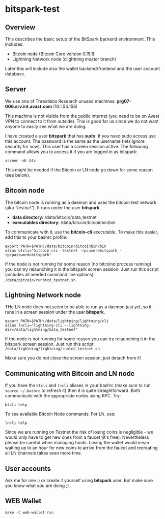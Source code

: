 # bitspark-test

## Overview

This describes the basic setup of the BitSpark backend environment. This includes:
* Bitcoin node (Bitcoin Core version 0.15.1)
* Lightning Network node (clightning _master_ branch)

Later this will include also the wallet backend/frontend and the user account database.

## Server

We use one of Threatlabs Research unused machines: **prg07-006.srv.int.avast.com** (10.1.54.156)

This machine is not visible from the public internet (you need to be on Avast VPN to connect to it from outside). This is good for us since we do not want anyone to easily see what we are doing.

I have created a user **bitspark** that has **sudo**. If you need sudo access use this account. The password is the same as the username (lets ignore security for now). This user has a screen session active. The following command allows you to access it if you are logged in as bitspark:

```
screen -dr btc
```

This might be needed if the Bitcoin or LN node go down for some reason (see below).


## Bitcoin node

The bitcoin node is running as a daemon and uses the bitcoin test network (aka *"testnet"*). It runs under the user **bitspark**.

* **data directory:** /data/bitcoin/data_testnet
* **executables directory**: /data/bitcoin/bitcoinbin/bin

To communicate with it, use the **bitcoin-cli** executable. To make this easier, add this to your bashrc profile:

```
export PATH=$PATH:/data/bitcoin/bitcoinbin/bin
alias btcli="bitcoin-cli -testnet -rpcuser=bitspark -rpcpassword=bitspark"
```

If the node is not running for some reason (no bitcoind process running) you can try relaunching it in the bitspark screen session. Just run this script (includes all needed command line options): `/data/bitcoin/runbtcd_testnet.sh`.

## Lightning Network node

THe LN node does not seem to be able to run as a daemon just yet, so it runs in a screen session under the user **bitspark**.


```
export PATH=$PATH:/data/lightning/lightning/cli
alias lncli="lightning-cli --lightning-dir=/data/lightning/data_testnet"
```

If the node is not running for some reason you can try relaunching it in the bitspark screen session. Just run this script: `/data/lightning/lightning/runlnd_testnet.sh`

Make sure you do not close the screen session, just detach from it!

## Communicating with Bitcoin and LN node

If you have the `btcli` and `lncli` aliases in your bashrc (make sure to run `source ~/.bashrc` to refresh it) then it is quite straightforward. Both communicate with the appropriate nodes using RPC. Try:

```
btcli help
```

To see available Bitcoin Node commands. For LN, use:

```
lncli help
```

Since we are running on Testnet the risk of losing coins is negligible - we would only have to get new ones from a faucet (it's free). Nevertheless please be careful when managing funds. Losing the wallet would mean waiting up to an hour for new coins to arrive from the faucet and recreating all LN channels takes even more time.

## User accounts

Ask me for one :) or create it yourself using **bitspark** user. But make sure you know what you are doing ;) 

## WEB Wallet

```
make -C web-wallet run
```
